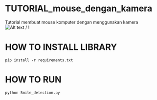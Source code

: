# TUTORIAL_mouse_dengan_kamera
Tutorial membuat mouse komputer dengan menggunakan kamera
<br />
![ Alt text](https://github.com/fajarlabs/TUTORIAL_deteksi_senyuman/blob/master/demo.gif) / ! [](https://github.com/fajarlabs/TUTORIAL_deteksi_senyuman/blob/master/demo.gif)

# HOW TO INSTALL LIBRARY
``````
pip install -r requirements.txt
``````

# HOW TO RUN
``````
python Smile_detection.py
``````